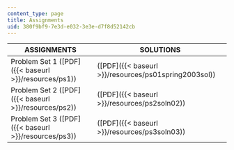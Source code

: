 ```yaml
---
content_type: page
title: Assignments
uid: 380f9bf9-7e3d-e032-3e3e-d7f8d52142cb
---
```


| ASSIGNMENTS | SOLUTIONS |
| --- | --- |
| Problem Set 1 ([PDF]({{< baseurl >}}/resources/ps1)) | ([PDF]({{< baseurl >}}/resources/ps01spring2003sol)) |
| Problem Set 2 ([PDF]({{< baseurl >}}/resources/ps2)) | ([PDF]({{< baseurl >}}/resources/ps2soln02)) |
| Problem Set 3 ([PDF]({{< baseurl >}}/resources/ps3)) | ([PDF]({{< baseurl >}}/resources/ps3soln03))